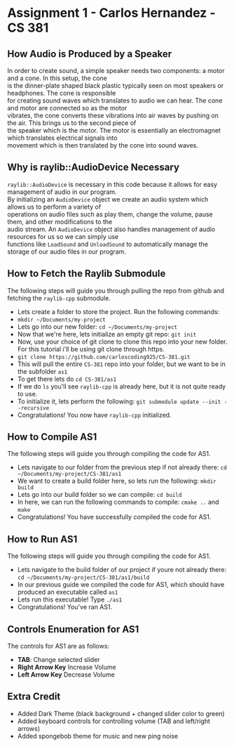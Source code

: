 # Assignment 1 - Carlos Hernandez - CS 381

## How Audio is Produced by a Speaker
In order to create sound, a simple speaker needs two components: a motor and a cone. In this setup, the cone <br />
is the dinner-plate shaped black plastic typically seen on most speakers or headphones. The cone is responsible <br />
for creating sound waves which translates to audio we can hear. The cone and motor are connected so as the motor <br /> 
vibrates, the cone converts these vibrations into air waves by pushing on the air. This brings us to the second piece of <br />
the speaker which is the motor. The motor is essentially an electromagnet which translates electrical signals into <br />
movement which is then translated by the cone into sound waves.

## Why is raylib::AudioDevice Necessary
`raylib::AudioDevice` is necessary in this code because it allows for easy management of audio in our program. <br />
By initializing an `AudioDevice` object we create an audio system which allows us to perform a variety of <br />
operations on audio files such as play them, change the volume, pause them, and other modifications to the <br />
audio stream. An `AudioDevice` object also handles management of audio resources for us so we can simply use <br />
functions like `LoadSound` and `UnloadSound` to automatically manage the storage of our audio files in our program. <br />

## How to Fetch the Raylib Submodule
The following steps will guide you through pulling the repo from github and fetching the `raylib-cpp` submodule. <br />
- Lets create a folder to store the project. Run the following commands:
- `mkdir ~/Documents/my-project`
- Lets go into our new folder: `cd ~/Documents/my-project`
- Now that we're here, lets initialize an empty git repo: `git init`
- Now, use your choice of git clone to clone this repo into your new folder. For this tutorial i'll be using git clone through https.
- `git clone https://github.com/carloscoding925/CS-381.git`
- This will pull the entire `CS-381` repo into your folder, but we want to be in the subfolder `as1`
- To get there lets do `cd CS-381/as1`
- If we do `ls` you'll see `raylib-cpp` is already here, but it is not quite ready to use.
- To initialize it, lets perform the following: `git submodule update --init --recursive`
- Congratulations! You now have `raylib-cpp` initialized. 

## How to Compile AS1
The following steps will guide you through compiling the code for AS1. <br />
- Lets navigate to our folder from the previous step if not already there: `cd ~/Documents/my-project/CS-381/as1`
- We want to create a build folder here, so lets run the following: `mkdir build`
- Lets go into our build folder so we can compile: `cd build`
- In here, we can run the following commands to compile: `cmake ..` and `make`
- Congratulations! You have successfully compiled the code for AS1.

## How to Run AS1
The following steps will guide you through compiling the code for AS1. <br />
- Lets navigate to the build folder of our project if youre not already there: `cd ~/Documents/my-project/CS-381/as1/build`
- In our previous guide we compiled the code for AS1, which should have produced an executable called `as1`
- Lets run this executable! Type `./as1`
- Congratulations! You've ran AS1.

## Controls Enumeration for AS1
The controls for AS1 are as follows: <br />
- **TAB**: Change selected slider
- **Right Arrow Key** Increase Volume
- **Left Arrow Key** Decrease Volume

## Extra Credit
- Added Dark Theme (black background + changed slider color to green)
- Added keyboard controls for controlling volume (TAB and left/right arrows)
- Added spongebob theme for music and new ping noise